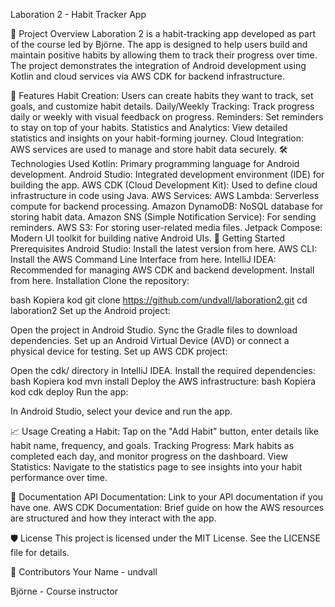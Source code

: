 Laboration 2 - Habit Tracker App

📱 Project Overview
Laboration 2 is a habit-tracking app developed as part of the course led by Björne. The app is designed to help users build and maintain positive habits by allowing them to track their progress over time. The project demonstrates the integration of Android development using Kotlin and cloud services via AWS CDK for backend infrastructure.

🎯 Features
Habit Creation: Users can create habits they want to track, set goals, and customize habit details.
Daily/Weekly Tracking: Track progress daily or weekly with visual feedback on progress.
Reminders: Set reminders to stay on top of your habits.
Statistics and Analytics: View detailed statistics and insights on your habit-forming journey.
Cloud Integration: AWS services are used to manage and store habit data securely.
🛠️ Technologies Used
Kotlin: Primary programming language for Android development.
Android Studio: Integrated development environment (IDE) for building the app.
AWS CDK (Cloud Development Kit): Used to define cloud infrastructure in code using Java.
AWS Services:
AWS Lambda: Serverless compute for backend processing.
Amazon DynamoDB: NoSQL database for storing habit data.
Amazon SNS (Simple Notification Service): For sending reminders.
AWS S3: For storing user-related media files.
Jetpack Compose: Modern UI toolkit for building native Android UIs.
🚀 Getting Started
Prerequisites
Android Studio: Install the latest version from here.
AWS CLI: Install the AWS Command Line Interface from here.
IntelliJ IDEA: Recommended for managing AWS CDK and backend development. Install from here.
Installation
Clone the repository:

bash
Kopiera kod
git clone https://github.com/undvall/laboration2.git
cd laboration2
Set up the Android project:

Open the project in Android Studio.
Sync the Gradle files to download dependencies.
Set up an Android Virtual Device (AVD) or connect a physical device for testing.
Set up AWS CDK project:

Open the cdk/ directory in IntelliJ IDEA.
Install the required dependencies:
bash
Kopiera kod
mvn install
Deploy the AWS infrastructure:
bash
Kopiera kod
cdk deploy
Run the app:

In Android Studio, select your device and run the app.

📈 Usage
Creating a Habit: Tap on the "Add Habit" button, enter details like habit name, frequency, and goals.
Tracking Progress: Mark habits as completed each day, and monitor progress on the dashboard.
View Statistics: Navigate to the statistics page to see insights into your habit performance over time.

📖 Documentation
API Documentation: Link to your API documentation if you have one.
AWS CDK Documentation: Brief guide on how the AWS resources are structured and how they interact with the app.

🛡️ License
This project is licensed under the MIT License. See the LICENSE file for details.

👥 Contributors
Your Name - undvall

Björne - Course instructor
